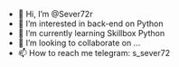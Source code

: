 - 👋 Hi, I’m @Sever72r
- 👀 I’m interested in back-end on Python
- 🌱 I’m currently learning Skillbox Python
- 💞️ I’m looking to collaborate on ...
- 📫 How to reach me telegram: s_sever72

<!---
Sever72r/Sever72r is a ✨ special ✨ repository because its `README.md` (this file) appears on your GitHub profile.
You can click the Preview link to take a look at your changes.
--->
